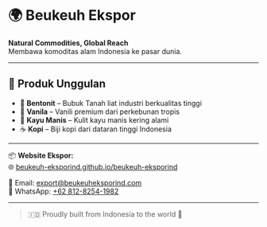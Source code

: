 # 🌍 Beukeuh Ekspor

**Natural Commodities, Global Reach**  
Membawa komoditas alam Indonesia ke pasar dunia.

---

## 🚢 Produk Unggulan
- 🧱 **Bentonit** – Bubuk Tanah liat industri berkualitas tinggi  
- 🌿 **Vanila** – Vanili premium dari perkebunan tropis  
- 🌰 **Kayu Manis** – Kulit kayu manis kering alami  
- ☕ **Kopi** – Biji kopi dari dataran tinggi Indonesia

---

📦 **Website Ekspor:**  
🌐 [beukeuh-eksporind.github.io/beukeuh-eksporind](https://beukeuh-eksporind.github.io/beukeuh-eksporind)

📧 Email: export@beukeuheksporind.com  
💬 WhatsApp: [+62 812-8254-1982](https://wa.me/6281282541982)

---

> 🇮🇩 Proudly built from Indonesia to the world 🌱
